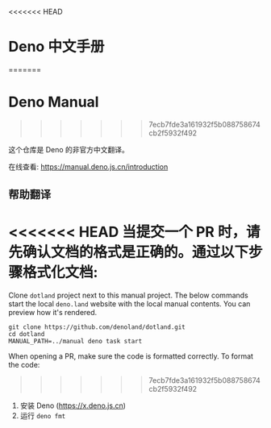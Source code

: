 <<<<<<< HEAD
# Deno 中文手册
=======
# Deno Manual
>>>>>>> 7ecb7fde3a161932f5b088758674cb2f5932f492

这个仓库是 Deno 的非官方中文翻译。

在线查看: https://manual.deno.js.cn/introduction

## 帮助翻译

<<<<<<< HEAD
当提交一个 PR 时，请先确认文档的格式是正确的。通过以下步骤格式化文档:
=======
Clone `dotland` project next to this manual project. The below commands start
the local `deno.land` website with the local manual contents. You can preview
how it's rendered.

```
git clone https://github.com/denoland/dotland.git
cd dotland
MANUAL_PATH=../manual deno task start
```

When opening a PR, make sure the code is formatted correctly. To format the
code:
>>>>>>> 7ecb7fde3a161932f5b088758674cb2f5932f492

1. 安装 Deno (https://x.deno.js.cn)
2. 运行 `deno fmt`
